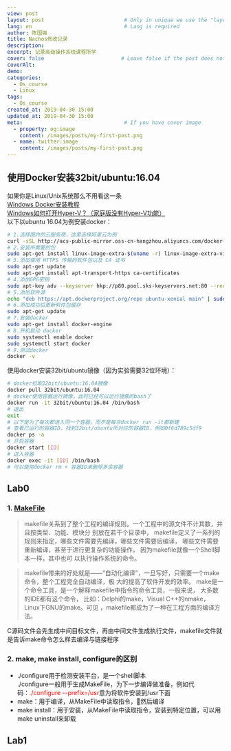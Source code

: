 ```yaml
---
view: post
layout: post                          # Only in unique we use the "layout: post"
lang: en                              # Lang is required
author: 陈国强
title: Nachos修改记录
description:
excerpt: 记录高级操作系统课程所学
cover: false                         # Leave false if the post does not have cover image, if there is set to true
coverAlt:
demo:
categories:
  - Os_course
  - Linux
tags: 
  - Os_course
created_at: 2019-04-30 15:00
updated_at: 2019-04-30 15:00
meta:                                 # If you have cover image
  - property: og:image
    content: /images/posts/my-first-post.png
  - name: twitter:image
    content: /images/posts/my-first-post.png
---
```


## 使用Docker安装32bit/ubuntu:16.04
如果你是Linux/Unix系统那么不用看这一条  
[Windows Docker安装教程](https://www.runoob.com/docker/windows-docker-install.html)  
[Windows如何打开Hyper-V？（家庭版没有Hyper-V功能）](https://jingyan.baidu.com/article/f96699bbf2b889894f3c1b6f.html)  
以下以ubuntu 16.04为例安装docker：  
```bash
# 1.选择国内的云服务商，这里选择阿里云为例
curl -sSL http://acs-public-mirror.oss-cn-hangzhou.aliyuncs.com/docker-engine/internet | sh -
# 2.安装所需要的包
sudo apt-get install linux-image-extra-$(uname -r) linux-image-extra-virtual
# 3.添加使用 HTTPS 传输的软件包以及 CA 证书
sudo apt-get update
sudo apt-get install apt-transport-https ca-certificates
# 4.添加GPG密钥
sudo apt-key adv --keyserver hkp://p80.pool.sks-keyservers.net:80 --recv-keys 58118E89F3A912897C070ADBF76221572C52609D
# 5.添加软件源
echo "deb https://apt.dockerproject.org/repo ubuntu-xenial main" | sudo tee /etc/apt/sources.list.d/docker.list
# 6.添加成功后更新软件包缓存
sudo apt-get update
# 7.安装docker
sudo apt-get install docker-engine
# 8.开机启动 docker
sudo systemctl enable docker
sudo systemctl start docker
# 9.测试docker
docker -v
```
使用docker安装32bit/ubuntu镜像（因为实验需要32位环境）：
```bash
# docker拉取32bit/ubuntu:16.04镜像
docker pull 32bit/ubuntu:16.04
# docker使用容器运行镜像，此时已经可以运行镜像的bash了
docker run -it 32bit/ubuntu:16.04 /bin/bash
# 退出
exit
# 以下是为了每次都进入同一个容器，而不是每次docker run -it都新建
# 查看已运行的容器ID，找到32bit/ubuntu所对应的容器ID，例如0f6d789c5df9
docker ps -a
# 开启容器
docker start [ID]
# 进入容器
docker exec -it [ID] /bin/bash
# 可以使用docker rm + 容器ID来删除多余容器
```

## Lab0

### 1. [MakeFile](https://seisman.github.io/how-to-write-makefile/overview.html#id2)  

> makefile关系到了整个工程的编译规则。一个工程中的源文件不计其数，并且按类型、功能、模块分 别放在若干个目录中，
makefile定义了一系列的规则来指定，哪些文件需要先编译，哪些文件需要后编译， 哪些文件需要重新编译，甚至于进行更复杂的功能操作，
因为makefile就像一个Shell脚本一样，其中也可 以执行操作系统的命令。  

> makefile带来的好处就是——“自动化编译”，一旦写好，只需要一个make命令，整个工程完全自动编译，极 大的提高了软件开发的效率。
 make是一个命令工具，是一个解释makefile中指令的命令工具，一般来说， 大多数的IDE都有这个命令，
 比如：Delphi的make，Visual C++的nmake，Linux下GNU的make。可见 ，makefile都成为了一种在工程方面的编译方法。  
 
C源码文件会先生成中间目标文件，再由中间文件生成执行文件，makefile文件就是告诉make命令怎么样去编译与链接程序   
### 2. make, make install, configure的区别  

+ ./configure用于检测安装平台，是一个shell脚本  
./configure一般用于生成MakeFile，为下一步编译做准备，例如代码：<label style="color:red">./configure --prefix=/usr</label>意为将软件安装到/usr下面  
+ make：用于编译，从MakeFile中读取指令，然后编译  
+ make install：用于安装，从MakeFile中读取指令，安装到特定位置，可以用make uninstall来卸载  

## Lab1